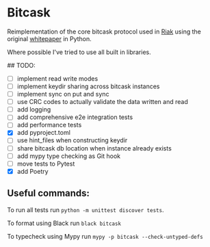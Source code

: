# Bitcask

Reimplementation of the core bitcask protocol used in [Riak](https://riak.com/)
using the original [whitepaper](https://riak.com/assets/bitcask-intro.pdf) in Python.

Where possible I've tried to use all built in libraries.

## TODO:

- [ ] implement read write modes
- [ ] implement keydir sharing across bitcask instances
- [ ] implement sync on put and sync
- [ ] use CRC codes to actually validate the data written and read
- [ ] add logging
- [ ] add comprehensive e2e integration tests
- [ ] add performance tests
- [x] add pyproject.toml
- [ ] use hint_files when constructing keydir
- [ ] share bitcask db location when instance already exists
- [ ] add mypy type checking as Git hook
- [ ] move tests to Pytest
- [x] add Poetry

## Useful commands:

To run all tests run `python -m unittest discover tests`.

To format using Black run `black bitcask`

To typecheck using Mypy run `mypy -p bitcask --check-untyped-defs`
